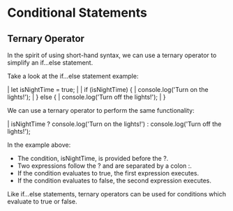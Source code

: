 # Conditional Statements

## Ternary Operator

In the spirit of using short-hand syntax, we can use a ternary operator to simplify an if...else statement.

Take a look at the if...else statement example:

| let isNightTime = true;
| 
| if (isNightTime) {
|   console.log('Turn on the lights!');
| } else {
|   console.log('Turn off the lights!');
| }

We can use a ternary operator to perform the same functionality:

| isNightTime ? console.log('Turn on the lights!') : console.log('Turn off the lights!');


In the example above:

- The condition, isNightTime, is provided before the ?.
- Two expressions follow the ? and are separated by a colon :.
- If the condition evaluates to true, the first expression executes.
- If the condition evaluates to false, the second expression executes.

Like if...else statements, ternary operators can be used for conditions which evaluate to true or false.